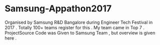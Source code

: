 # Samsung-Appathon2017
Organised by Samsung R&D Bangalore during Engineer Tech Festival in 2017 .
Totally 100+ teams register for this .
My team came in Top 7 .
ProjectSource Code was Given to Samsung Team , but overview is given here .
